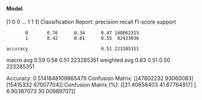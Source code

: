 #### Model
[1 0 0 ... 1 1 1]
Classification Report:
              precision    recall  f1-score   support

           0       0.76      0.34      0.47 140862315
           1       0.42      0.81      0.55  82423036

    accuracy                           0.51 223285351
   macro avg       0.59      0.58      0.51 223285351
weighted avg       0.63      0.51      0.50 223285351

Accuracy: 0.5141848109865479
Confusion Matrix:
[[47802232 93060083]
 [15415332 67007704]]
Confusion Matrix (%):
[[21.40858403 41.67764817]
 [ 6.90387073 30.00989707]]
